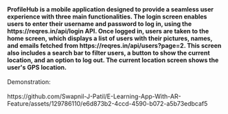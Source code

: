 <B>
ProfileHub is a mobile application designed to provide a seamless user experience with three main functionalities.
The login screen enables users to enter their username and password to log in, using the https://reqres.in/api/login API.
  Once logged in, users are taken to the home screen, which displays a list of users with their pictures, names, and emails fetched from https://reqres.in/api/users?page=2. 
 This screen also includes a search bar to filter users, a button to show the current location, and an option to log out. The current location screen shows the user's GPS location.</B>
<br><br>
Demonstration:
<br><br>
https://github.com/Swapnil-J-Patil/E-Learning-App-With-AR-Feature/assets/129786110/e6d873b2-4ccd-4590-b072-a5b73edbcaf5
